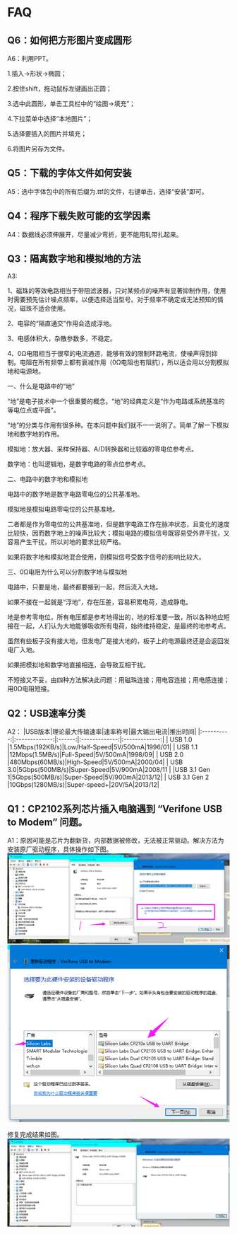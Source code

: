 # FAQ
## Q6：如何把方形图片变成圆形

A6：利用PPT。

1.插入->形状->椭圆；

2.按住shift，拖动鼠标左键画出正圆；

3.选中此圆形，单击工具栏中的“绘图->填充”；

4.下拉菜单中选择“本地图片”；

5.选择要插入的图片并填充；

6.将图片另存为文件。

## Q5：下载的字体文件如何安装

A5：选中字体包中的所有后缀为.ttf的文件，右键单击，选择“安装”即可。

## Q4：程序下载失败可能的玄学因素

A4：数据线必须伸展开，尽量减少弯折，更不能用轧带扎起来。

## Q3：隔离数字地和模拟地的方法

A3:

1、磁珠的等效电路相当于带阻滤波器，只对某频点的噪声有显著抑制作用，使用时需要预先估计噪点频率，以便选择适当型号。对于频率不确定或无法预知的情况，磁珠不适合使用。

2、电容的“隔直通交”作用会造成浮地。

3、电感体积大，杂散参数多，不稳定。

4、0Ω电阻相当于很窄的电流通道，能够有效的限制环路电流，使噪声得到抑制。电阻在所有频带上都有衰减作用（0Ω电阻也有阻抗），所以适合用以分割模拟地和电源地。

一、什么是电路中的“地”

“地”是电子技术中一个很重要的概念。“地”的经典定义是“作为电路或系统基准的等电位点或平面”。

“地”的分类与作用有很多种。在本问题中我们就不一一说明了。简单了解一下模拟地和数字地的作用。

模拟地：放大器、采样保持器、A/D转换器和比较器的零电位参考点。

数字地：也叫逻辑地，是数字电路的零点位参考点。



二、电路中的数字地和模拟地

电路中的数字地是数字电路零电位的公共基准地。

模拟地是模拟电路零电位的公共基准地。

二者都是作为零电位的公共基准地，但是数字电路工作在脉冲状态，且变化的速度比较快，因而数字地上的噪声比较大；模拟电路的模拟信号既容易受外界干扰，又容易产生干扰，所以对地的要求比较严格。

如果将数字地和模拟地混合使用，则模拟信号受数字信号的影响比较大。



三、0Ω电阻为什么可以分割数字地与模拟地

电路中，只要是地，最终都要接到一起，然后流入大地。

如果不接在一起就是“浮地”，存在压差，容易积累电荷，造成静电。

地是参考零电位，所有电压都是参考地得出的，地的标准要一致，所以各种地应短接在一起，人们认为大地能够吸收所有电荷，始终维持稳定，是最终的地参考点。

虽然有些板子没有接大地，但发电厂是接大地的，板子上的电源最终还是会返回发电厂入地。

如果把模拟地和数字地直接相连，会导致互相干扰。

不短接又不妥，由四种方法解决此问题：用磁珠连接；用电容连接；用电感连接；用0Ω电阻短接。


## Q2：USB速率分类
A2：
|USB版本|理论最大传输速率|速率称号|最大输出电流|推出时间|
|:----------:|:-------------:|:------:|:-------------:|:-------------:|
| USB 1.0 |1.5Mbps(192KB/s)|Low/Half-Speed|5V/500mA|1996/01|
| USB 1.1 |12Mbps(1.5MB/s)|Full-Speed|5V/500mA|1998/09|
| USB 2.0 |480Mbps(60MB/s)|High-Speed|5V/500mA|2000/04|
| USB 3.0|5Gbps(500MB/s)|Super-Speed|5V/900mA|2008/11 |
|USB 3.1 Gen 1|5Gbps(500MB/s)|Super-Speed|5V/900mA|2013/12|
| USB 3.1 Gen 2 |10Gbps(1280MB/s)|Super-speed+|20V/5A|2013/12|
## Q1：CP2102系列芯片插入电脑遇到 “Verifone USB to Modem” 问题。
A1：原因可能是芯片为翻新货，内部数据被修改，无法被正常驱动。解决方法为安装原厂驱动程序，具体操作如下图。
![1](https://raw.githubusercontent.com/MeowStatus/IMG/main/Images/202303181322217.jpg)
![2](https://raw.githubusercontent.com/MeowStatus/IMG/main/Images/202303181323892.png)

修复完成结果如图。
![3](https://raw.githubusercontent.com/MeowStatus/IMG/main/Images/202303181323350.jpg)